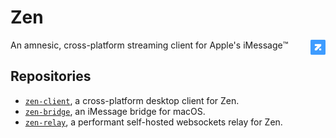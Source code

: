 <h1>Zen</h1>
<img src="https://github.com/AmnesiaLabs/zen-client/blob/master/build/icons/24x24.png?raw=true" align="right">

An amnesic, cross-platform streaming client for Apple's iMessage™️


## Repositories

* [`zen-client`](https://github.com/AmnesiaLabs/zen-client), a cross-platform desktop client for Zen.
* [`zen-bridge`](https://github.com/AmnesiaLabs/zen-bridge), an iMessage bridge for macOS.
* [`zen-relay`](https://github.com/AmnesiaLabs/zen-relay), a performant self-hosted websockets relay for Zen.
